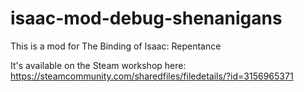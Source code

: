 # isaac-mod-debug-shenanigans

This is a mod for The Binding of Isaac: Repentance

It's available on the Steam workshop here: https://steamcommunity.com/sharedfiles/filedetails/?id=3156965371